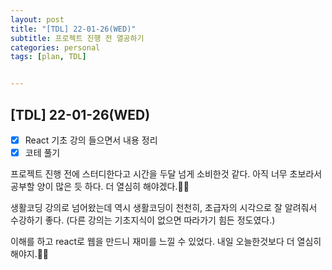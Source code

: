 ```yaml
---
layout: post
title: "[TDL] 22-01-26(WED)"
subtitle: 프로젝트 진행 전 열공하기
categories: personal
tags: [plan, TDL]


---
```




## [TDL] 22-01-26(WED)

- [x] React 기초 강의 들으면서 내용 정리
- [x] 코테 풀기

프로젝트 진행 전에 스터디한다고 시간을 두달 넘게 소비한것 같다. 아직 너무 초보라서 공부할 양이 많은 듯 하다. 더 열심히 해야겠다.💪🏻

생활코딩 강의로 넘어왔는데 역시 생활코딩이 천천히, 초급자의 시각으로 잘 알려줘서 수강하기 좋다. (다른 강의는 기초지식이 없으면 따라가기 힘든 정도였다.)

이해를 하고 react로 웹을 만드니 재미를 느낄 수 있었다. 내일 오늘한것보다 더 열심히 해야지.🤟🏻